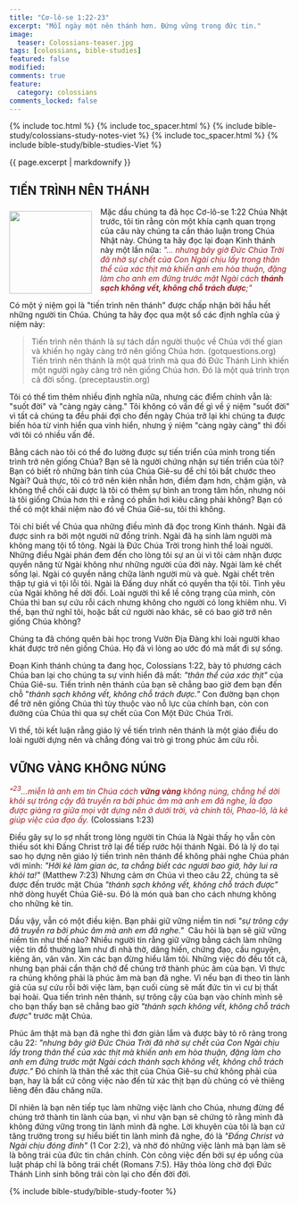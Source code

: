 ```yaml
---
title: "Cơ-lô-se 1:22-23"
excerpt: "Mỗi ngày một nên thánh hơn. Đứng vững trong đức tin."
image:
  teaser: Colossians-teaser.jpg
tags: [colossians, bible-studies]
featured: false
modified:
comments: true
feature:
  category: colossians
comments_locked: false
---
```


{% include toc.html %}
{% include toc_spacer.html %}
{% include bible-study/colossians-study-notes-viet %}
{% include toc_spacer.html %}
{% include bible-study/bible-studies-Viet %}

{{ page.excerpt | markdownify }}

## TIẾN TRÌNH NÊN THÁNH
<div>
<p>
<img alt src="{{ site.url }}/assets/images/Colossians-teaser.jpg" style="border: 0px none; margin: 7px 15px 0px 0px; max-width: 100%; height: 148px; padding: 0px; float: left;">
Mặc dầu chúng ta đã học Cơ-lô-se 1:22 Chúa Nhật trước, tôi tin rằng còn một khía cạnh quan trọng của câu này chúng ta cần thảo luận trong Chúa Nhật này. Chúng ta hãy đọc lại đoạn Kinh thánh này một lần nữa: <span style="color: rgb(159, 29, 33);"><i>"... nhưng bây giờ Ðức Chúa Trời đã nhờ sự chết của Con Ngài chịu lấy trong thân thể của xác thịt mà khiến anh em hòa thuận, đặng làm cho anh em đứng trước mặt Ngài cách <strong>thánh sạch không vết, không chỗ trách được</strong>;"</i></span>
</p>
</div>

Có một ý niệm gọi là "tiến trình nên thánh" được chấp nhận bởi hầu hết những người tin Chúa. Chúng ta hãy đọc qua một số các định nghĩa của ý niệm này:

> Tiến trình nên thánh là sự tách dần người thuộc về Chúa với thế gian và khiến họ ngày càng trở nên giống Chúa hơn. (gotquestions.org)<br />
> Tiến trình nên thánh là một quá trình mà qua đó Đức Thánh Linh khiến một người ngày càng trở nên giống Chúa hơn. Đó là một quá trình trọn cả đời sống. (preceptaustin.org)

Tôi có thể tìm thêm nhiều định nghĩa nữa, nhưng các điểm chính vẫn là: "suốt đời" và "càng ngày càng." Tôi không có vấn đề gì về ý niệm "suốt đời" vì tất cả chúng ta đều phải đợi cho đến ngày Chúa trở lại khi chúng ta được biến hóa từ vinh hiển qua vinh hiển, nhưng ý niệm "càng ngày càng" thì đối với tôi có nhiều vấn đề.

Bằng cách nào tôi có thể đo lường được sự tiến triển của minh trong tiến trình trở nên giống Chúa? Bạn sẽ là người chứng nhận sự tiến triển của tôi? Bạn có biết rõ những bản tính của Chúa Giê-su để chỉ tôi bắt chước theo Ngài? Quả thực, tôi có trở nên kiên nhẫn hơn, điềm đạm hơn, chậm giận, và không thể chối cãi được là tôi có thêm sự bình an trong tâm hồn, nhưng nói là tôi giống Chúa hơn thì e rằng có phần hơi kiêu căng phải không? Bạn có thể có một khái niệm nào đó về Chúa Giê-su, tôi thì không.

Tôi chỉ biết về Chúa qua những điều mình đã đọc trong Kinh thánh.  Ngài đã được sinh ra bởi một người nữ đồng trinh. Ngài đã hạ sinh làm người mà không mang tội tổ tông. Ngài là Đức Chúa Trời trong hình thể loài người. Những điều Ngài phán đem đến cho lòng tôi sự an ủi vì tôi cảm nhận được quyền năng từ Ngài không như những người của đời này. Ngài làm kẻ chết sống lại. Ngài có quyền năng chữa lành người mù và què. Ngài chết trên thập tự giá vì tội lỗi tôi. Ngài là Đấng duy nhất có quyền tha tội tôi. Tình yêu của Ngài không hề dời đổi. Loài người thì kể lề công trạng của mình, còn Chúa thì ban sự cứu rỗi cách nhưng không cho người có long khiêm nhu. Vì thế, bạn thử nghĩ tôi, hoặc bất cứ người nào khác, sẽ có bao giờ trở nên giống Chúa không?

Chúng ta đã chóng quên bài học trong Vườn Địa Đàng khi loài người khao khát được trở nên giống Chúa. Họ đã vì lòng ao ước đó mà mất đi sự sống.

Đoạn Kinh thánh chúng ta đang học, Colossians 1:22, bày tỏ phương cách Chúa ban lại cho chúng ta sự vinh hiển đã mất: *"thân thể của xác thịt"* của Chúa Giê-su. Tiến trình nên thánh của bạn sẽ chẳng bao giờ đem bạn đến chỗ "*thánh sạch không vết, không chỗ trách được."* Con đường bạn chọn để trở nên giống Chúa thì tùy thuộc vào nỗ lực của chính bạn, còn con đường của Chúa thì qua sự chết của Con Một Đức Chúa Trời.

Vì thế, tôi kết luận rằng giáo lý về tiến trình nên thánh là một giáo điều do loài người dựng nên và chẳng đóng vai trò gì trong phúc âm cứu rỗi.

## VỮNG VÀNG KHÔNG NÚNG

<span style="color: rgb(159, 29, 33);">
<i>"<sup>23</sup>...miễn là anh em tin Chúa cách <strong>vững vàng</strong> không núng, chẳng hề dời khỏi sự trông cậy đã truyền ra bởi phúc âm mà anh em đã nghe, là đạo được giảng ra giữa mọi vật dựng nên ở dưới trời, và chính tôi, Phao-lô, là kẻ giúp việc của đạo ấy.</i></span> (Colossians 1:23)

Điều gây sự lo sợ nhất trong lòng người tin Chúa là Ngài thấy họ vẫn còn thiếu sót khi Đấng Christ trở lại để tiếp rước hội thánh Ngài. Đó là lý do tại sao họ dựng nên giáo lý tiến trình nên thánh để không phải nghe Chúa phán với mình: *"Hỡi kẻ làm gian ác, ta chẳng biết các ngươi bao giờ, hãy lui ra khỏi ta!"* (Matthew 7:23) Nhưng cảm ơn Chúa vì theo câu 22, chúng ta sẽ được đến trước mặt Chúa *"thánh sạch không vết, không chỗ trách được"* nhờ dòng huyết Chúa Giê-su. Đó là món quà ban cho cách nhưng không cho những kẻ tin.

Dầu vậy, vẫn có một điều kiện. Bạn phải  giữ vững niềm tin nơi *"sự trông cậy đã truyền ra bởi phúc âm mà anh em đã nghe."*  Câu hỏi là bạn sẽ giữ vững niềm tin như thế nào? Nhiều người tin rằng giữ vững bằng cách làm những việc tín đồ thường làm như đi nhà thờ, dâng hiến, chứng đạo, cầu nguyện, kiêng ăn, vân vân. Xin các bạn đừng hiểu lầm tôi. Những việc đó đều tốt cả, nhưng bạn phải cẩn thận chở để chúng trở thành phúc âm của bạn. Vì thực ra chúng không phải là phúc âm mà bạn đã nghe. Vì nếu bạn đi theo tin lành giả của sự cứu rỗi bởi việc làm, bạn cuối cùng sẽ mất đức tin vì cư bị thất bại hoài. Qua tiến trình nên thánh, sự trông cậy của bạn vào chính mình sẽ cho bạn thấy bạn sẽ chẳng bao giờ *"thánh sạch không vết, không chỗ trách được"* trước mặt Chúa.

Phúc âm thật mà bạn đã nghe thì đơn giản lắm và được bày tỏ rõ ràng trong câu 22: *"nhưng bây giờ Ðức Chúa Trời đã  nhờ sự chết của Con Ngài chịu lấy  trong thân thể của xác thịt mà  khiến anh em hòa thuận, đặng làm  cho anh em đứng trước mặt Ngài  cách thánh sạch không vết, không  chỗ trách được."* Đó chính là thân thể xác thịt của Chúa Giê-su chứ không phải của bạn, hay là bất cứ công việc nào đến từ xác thịt bạn dù chúng có vẻ thiêng liêng đến đâu chăng nữa.

Dĩ nhiên là bạn nên tiếp tục làm những việc lành cho Chúa, nhưng đừng để chúng trở thành tin lành của bạn, vì như vận bạn sẽ chứng tỏ rằng mình đã không đứng vững trong tin lành mình đã nghe. Lời khuyên của tôi là bạn cứ tăng trưởng trong sự hiểu biết tin lành mình đã nghe, đó là  *"Đấng Christ và Ngài chịu đóng đinh"* (1 Cor 2:2), và nhờ đó những việc lành mà bạn làm sẽ là bông trái của đức tin chân chính. Còn công việc đến bởi sự ép uổng của luật pháp chỉ là bông trái chết (Romans 7:5). Hãy thỏa lòng chờ đợi Đức Thánh Linh sinh bông trái còn lại cho đến đời đời.

{% include bible-study/bible-study-footer %}

